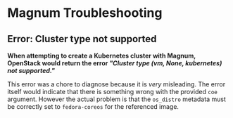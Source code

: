 # Magnum Troubleshooting

## Error: Cluster type not supported

**When attempting to create a Kubernetes cluster with Magnum, OpenStack would
  return the error *"Cluster type (vm, None, kubernetes) not supported."***

This error was a chore to diagnose because it is *very* misleading. The error
 itself would indicate that there is something wrong with the provided `coe`
 argument. However the actual problem is that the `os_distro` metadata must
 be correctly set to `fedora-coreos` for the referenced image.
